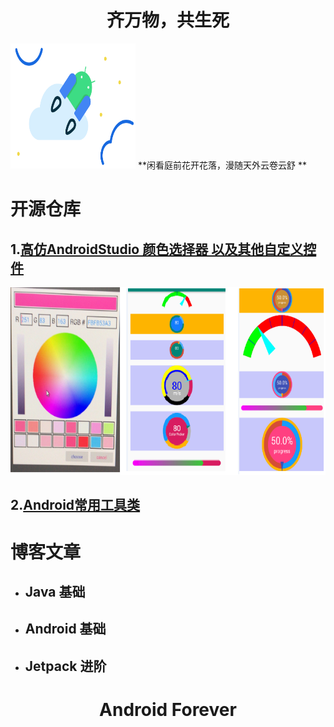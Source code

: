 # <center> 齐万物，共生死</center>

<img src=".\file\hero.svg" width = "200" height = "200"/> **闲看庭前花开花落，漫随天外云卷云舒 ** 

# 开源仓库 

## 1.[高仿AndroidStudio 颜色选择器 以及其他自定义控件](https://github.com/zhanpple/colorPicker)



<img src=".\file\color_picker.png" height = "300"/>




##  2.[Android常用工具类](https://github.com/zhanpple/utils)




# 博客文章

- 
  ## Java 基础

- 
  ## Android 基础

- ##  Jetpack 进阶




# <center> Android Forever</center>

